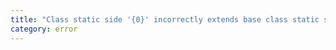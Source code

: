 ```yaml
---
title: "Class static side '{0}' incorrectly extends base class static side '{1}'."
category: error
---
```

